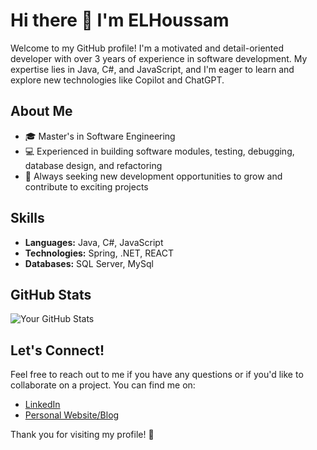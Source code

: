 # Hi there 👋 I'm ELHoussam

Welcome to my GitHub profile! I'm a motivated and detail-oriented developer with over 3 years of experience in software development. My expertise lies in Java, C#, and JavaScript, and I'm eager to learn and explore new technologies like Copilot and ChatGPT.

## About Me

- 🎓 Master's in Software Engineering
- 💻 Experienced in building software modules, testing, debugging, database design, and refactoring
- 🌱 Always seeking new development opportunities to grow and contribute to exciting projects

## Skills

- **Languages:** Java, C#, JavaScript
- **Technologies:** Spring, .NET, REACT
- **Databases:** SQL Server, MySql 

## GitHub Stats

![Your GitHub Stats](https://github-readme-stats.vercel.app/api?username=yourusername&show_icons=true&theme=transparent)

## Let's Connect!

Feel free to reach out to me if you have any questions or if you'd like to collaborate on a project. You can find me on:

- [LinkedIn](www.linkedin.com/in/elhoussam) 
- [Personal Website/Blog](https://el-houssam.github.io/Portfolio/)

Thank you for visiting my profile! 🚀
